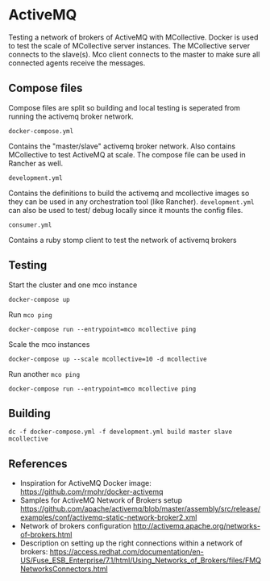 # ActiveMQ

Testing a network of brokers of ActiveMQ with MCollective. Docker is used to test the scale of MCollective server instances. The MCollective server connects to the slave(s). Mco client connects to the master to make sure all connected agents receive the messages.

## Compose files

Compose files are split so building and local testing is seperated from running the activemq broker network. 

`docker-compose.yml`

Contains the "master/slave" activemq broker network. Also contains MCollective to test ActiveMQ at scale. The compose file can be used in Rancher as well.

`development.yml`

Contains the definitions to build the activemq and mcollective images so they can be used in any orchestration tool (like Rancher). `development.yml` can also be used to test/ debug locally since it mounts the config files.

`consumer.yml`

Contains a ruby stomp client to test the network of activemq brokers

## Testing

Start the cluster and one mco instance

```shell
docker-compose up
```

Run `mco ping` 

```shell
docker-compose run --entrypoint=mco mcollective ping
```

Scale the mco instances

```shell
docker-compose up --scale mcollective=10 -d mcollective
```

Run another `mco ping`

```shell
docker-compose run --entrypoint=mco mcollective ping
```

## Building

```shell
dc -f docker-compose.yml -f development.yml build master slave mcollective
```

## References

* Inspiration for ActiveMQ Docker image: https://github.com/rmohr/docker-activemq
* Samples for ActiveMQ Network of Brokers setup https://github.com/apache/activemq/blob/master/assembly/src/release/examples/conf/activemq-static-network-broker2.xml
* Network of brokers configuration http://activemq.apache.org/networks-of-brokers.html
* Description on setting up the right connections within a network of brokers: https://access.redhat.com/documentation/en-US/Fuse_ESB_Enterprise/7.1/html/Using_Networks_of_Brokers/files/FMQNetworksConnectors.html